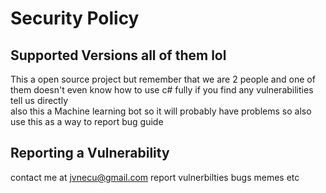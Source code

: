# Security Policy

## Supported Versions  all of them lol

This a open source project but remember that we are 2 people and one of them doesn't even know how to use c# fully if you find any  vulnerabilities tell us directly  
also this a Machine learning bot so it will probably have problems so also use this as a way to report bug guide

## Reporting a Vulnerability

 contact me at  jvnecu@gmail.com
 report vulnerbilties bugs memes etc
